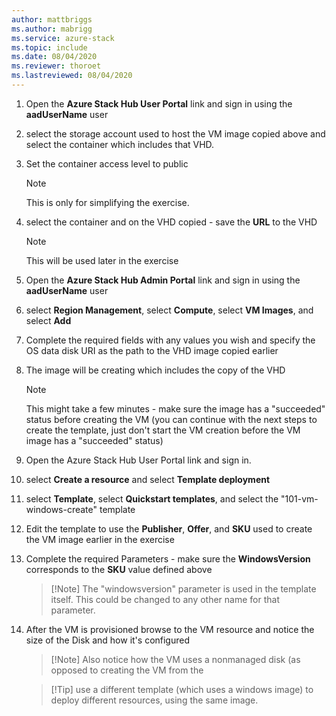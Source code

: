 ```yaml
---
author: mattbriggs
ms.author: mabrigg
ms.service: azure-stack
ms.topic: include
ms.date: 08/04/2020
ms.reviewer: thoroet
ms.lastreviewed: 08/04/2020
---
```


1. Open the **Azure Stack Hub User Portal** link  and sign in using the **aadUserName** user

2. select the storage account used to host the VM image copied above and select the container which includes that VHD.

3. Set the container access level to public

    > [!Note]  
    > This is only for simplifying the exercise.

4. select the container and on the VHD copied - save the **URL** to the VHD

    > [!Note]  
    > This will be used later in the exercise

5. Open the **Azure Stack Hub Admin Portal** link  and sign in using the **aadUserName** user

6. select **Region Management**, select **Compute**, select **VM Images**, and select **Add**

7. Complete the required fields with any values you wish and specify the OS data disk URI as the path to the VHD image copied earlier


8. The image will be creating which includes the copy of the VHD

    > [!Note]  
    > This might take a few minutes - make sure the image has a "succeeded" status before creating the VM (you can continue with the next steps to create the template, just don't start the VM creation before the VM image has a "succeeded" status)

9. Open the Azure Stack Hub User Portal link  and sign in.

10. select **Create a resource** and select **Template deployment**

11. select **Template**, select **Quickstart templates**, and select the "101-vm-windows-create" template

12. Edit the template to use the **Publisher**, **Offer**, and **SKU** used to create the VM image earlier in the exercise

13. Complete the required Parameters - make sure the **WindowsVersion** corresponds to the **SKU** value defined above

    > [!Note]  The "windowsversion" parameter is used in the template itself. This could be changed to any other name for that parameter.

14. After the VM is provisioned browse to the VM resource and notice the size of the Disk and how it's configured

    > [!Note]  Also notice how the VM uses a nonmanaged disk (as opposed to creating the VM from the

    > [!Tip]  use a different template (which uses a windows image) to deploy different resources, using the same image.
